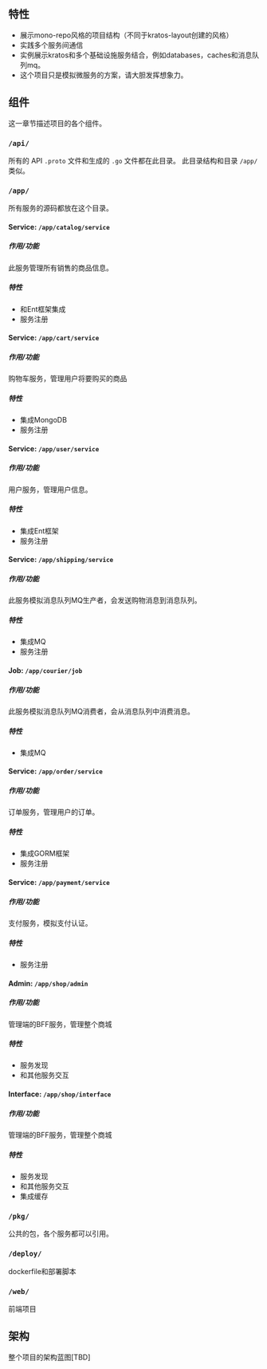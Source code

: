 ## 特性
* 展示mono-repo风格的项目结构（不同于kratos-layout创建的风格）
* 实践多个服务间通信
* 实例展示kratos和多个基础设施服务结合，例如databases，caches和消息队列mq。
* 这个项目只是模拟微服务的方案，请大胆发挥想象力。

## 组件
这一章节描述项目的各个组件。

### `/api/`
所有的 API `.proto` 文件和生成的 `.go` 文件都在此目录。
此目录结构和目录 `/app/` 类似。

### `/app/`
所有服务的源码都放在这个目录。

#### Service: `/app/catalog/service`
##### 作用/功能
此服务管理所有销售的商品信息。
##### 特性
* 和Ent框架集成
* 服务注册

#### Service: `/app/cart/service`
##### 作用/功能
购物车服务，管理用户将要购买的商品
##### 特性
* 集成MongoDB
* 服务注册

#### Service: `/app/user/service`
##### 作用/功能
用户服务，管理用户信息。
##### 特性
* 集成Ent框架
* 服务注册

#### Service: `/app/shipping/service`
##### 作用/功能
此服务模拟消息队列MQ生产者，会发送购物消息到消息队列。
##### 特性
* 集成MQ
* 服务注册

#### Job: `/app/courier/job`
##### 作用/功能
此服务模拟消息队列MQ消费者，会从消息队列中消费消息。
##### 特性
* 集成MQ

#### Service: `/app/order/service`
##### 作用/功能
订单服务，管理用户的订单。
##### 特性
* 集成GORM框架
* 服务注册

#### Service: `/app/payment/service`
##### 作用/功能
支付服务，模拟支付认证。
##### 特性
* 服务注册

#### Admin: `/app/shop/admin`
##### 作用/功能
管理端的BFF服务，管理整个商城
##### 特性
* 服务发现
* 和其他服务交互

#### Interface: `/app/shop/interface`
##### 作用/功能
管理端的BFF服务，管理整个商城
##### 特性
* 服务发现
* 和其他服务交互
* 集成缓存

### `/pkg/`
公共的包，各个服务都可以引用。

### `/deploy/`
dockerfile和部署脚本

### `/web/`
前端项目

## 架构
整个项目的架构蓝图[TBD]